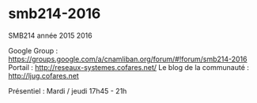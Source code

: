 # smb214-2016
SMB214 année 2015 2016

Google Group : https://groups.google.com/a/cnamliban.org/forum/#!forum/smb214-2016
Portail : http://reseaux-systemes.cofares.net/
Le blog de la communauté : http://ljug.cofares.net

Présentiel : Mardi / jeudi 17h45 - 21h

